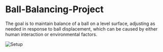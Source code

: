 # Ball-Balancing-Project
The goal is to maintain balance of a ball on a level surface, adjusting as needed in response to ball displacement, which can be caused by either human interaction or environmental factors.

![Setup](https://user-images.githubusercontent.com/54257772/218152257-0a650f6e-39ad-4178-bab7-f3fbb716ca82.jpg)
